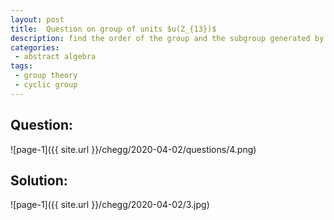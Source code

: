 ```yaml
---
layout: post
title:  Question on group of units $u(Z_{13})$
description: find the order of the group and the subgroup generated by 5
categories:
 - abstract algebra
tags:
 - group theory
 - cyclic group
---
```


## Question:

![page-1]({{ site.url }}/chegg/2020-04-02/questions/4.png) 

## Solution:

![page-1]({{ site.url }}/chegg/2020-04-02/3.jpg) 
